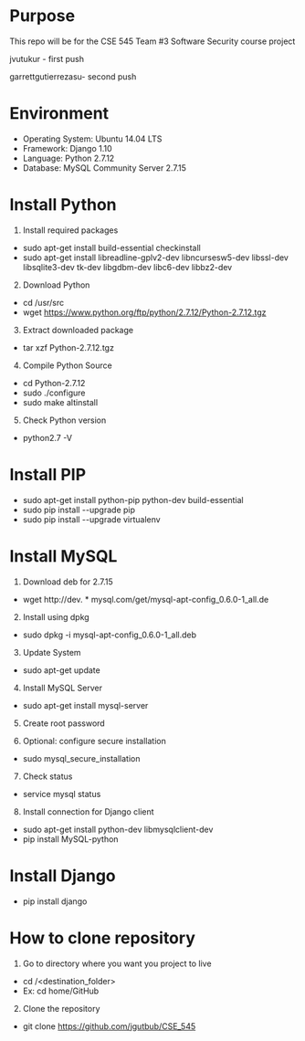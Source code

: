 # Purpose
<p>This repo will be for the CSE 545 Team #3 Software Security course project</p>
<p>jvutukur - first push</p>
<p>garrettgutierrezasu- second push</p>

# Environment
* Operating System: Ubuntu 14.04 LTS
* Framework: Django 1.10
* Language: Python 2.7.12
* Database: MySQL Community Server 2.7.15

# Install Python
1. Install required packages
  * sudo apt-get install build-essential checkinstall
  * sudo apt-get install libreadline-gplv2-dev libncursesw5-dev libssl-dev libsqlite3-dev tk-dev libgdbm-dev libc6-dev libbz2-dev

2. Download Python
  * cd /usr/src
  * wget https://www.python.org/ftp/python/2.7.12/Python-2.7.12.tgz

3. Extract downloaded package
  * tar xzf Python-2.7.12.tgz

4. Compile Python Source
  * cd Python-2.7.12
  * sudo ./configure
  * sudo make altinstall

5. Check Python version
  * python2.7 -V

# Install PIP
  * sudo apt-get install python-pip python-dev build-essential
  * sudo pip install --upgrade pip
  * sudo pip install --upgrade virtualenv

# Install MySQL
1. Download deb for 2.7.15
  * wget http://dev.  * mysql.com/get/mysql-apt-config_0.6.0-1_all.de

2. Install using dpkg
  * sudo dpkg -i mysql-apt-config_0.6.0-1_all.deb

3. Update System
  * sudo apt-get update

4. Install MySQL Server
  * sudo apt-get install mysql-server

5. Create root password

6. Optional: configure secure installation
  * sudo mysql_secure_installation

7. Check status
  * service mysql status

8. Install connection for Django client
  * sudo apt-get install python-dev libmysqlclient-dev
  * pip install MySQL-python

# Install Django
* pip install django

# How to clone repository
1. Go to directory where you want you project to live
  * cd <path>/<destination_folder>
  * Ex: cd home/GitHub

2. Clone the repository
  * git clone https://github.com/jgutbub/CSE_545
